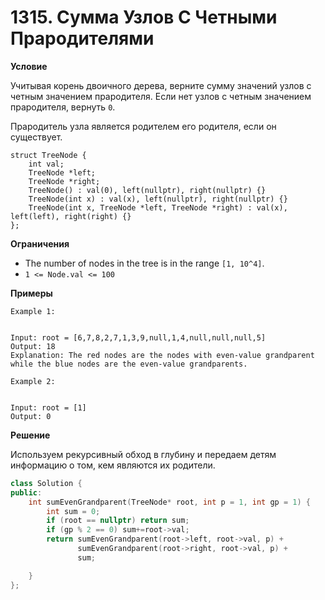 # 1315. Сумма Узлов С Четными Прародителями

**Условие**

Учитывая корень двоичного дерева, верните сумму значений узлов с четным значением прародителя. Если нет узлов с четным значением прародителя, вернуть `0`.

Прародитель узла является родителем его родителя, если он существует.

```
struct TreeNode {
    int val;
    TreeNode *left;
    TreeNode *right;
    TreeNode() : val(0), left(nullptr), right(nullptr) {}
    TreeNode(int x) : val(x), left(nullptr), right(nullptr) {}
    TreeNode(int x, TreeNode *left, TreeNode *right) : val(x), left(left), right(right) {}
};
```

**Ограничения**

- The number of nodes in the tree is in the range `[1, 10^4]`.
- `1 <= Node.val <= 100`


**Примеры**
```
Example 1:


Input: root = [6,7,8,2,7,1,3,9,null,1,4,null,null,null,5]
Output: 18
Explanation: The red nodes are the nodes with even-value grandparent while the blue nodes are the even-value grandparents.

Example 2:


Input: root = [1]
Output: 0
```

**Решение**

Используем рекурсивный обход в глубину и передаем детям информацию о том, кем являются их родители.

```C++
class Solution {
public:
    int sumEvenGrandparent(TreeNode* root, int p = 1, int gp = 1) {
        int sum = 0;
        if (root == nullptr) return sum;
        if (gp % 2 == 0) sum+=root->val;
        return sumEvenGrandparent(root->left, root->val, p) +
               sumEvenGrandparent(root->right, root->val, p) +
               sum;

    }
};
```


